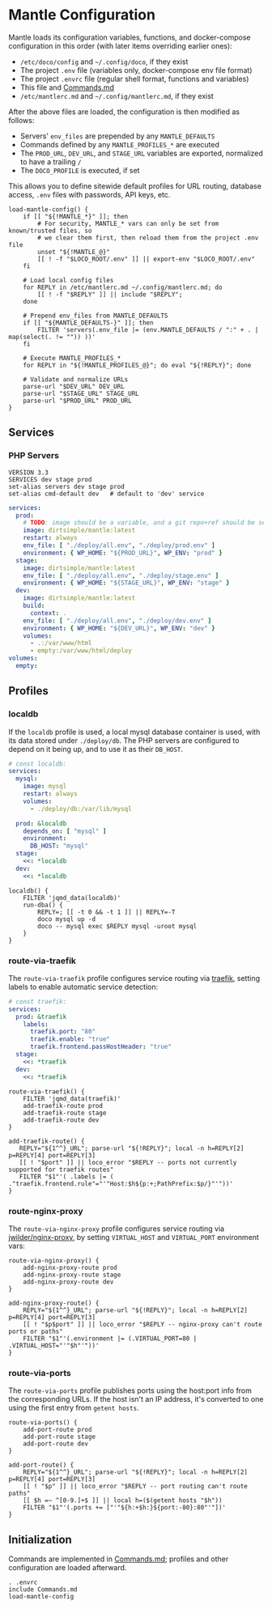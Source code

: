 # Mantle Configuration

Mantle loads its configuration variables, functions, and docker-compose configuration in this order (with later items overriding earlier ones):

* `/etc/doco/config` and `~/.config/doco`, if they exist
* The project `.env` file (variables only, docker-compose env file format)
* The project `.envrc` file (regular shell format, functions and variables)
* This file and [Commands.md](Commands.md)
* `/etc/mantlerc.md` and `~/.config/mantlerc.md`, if they exist

After the above files are loaded, the configuration is then modified as follows:

* Servers' `env_files` are prepended by any `MANTLE_DEFAULTS`
* Commands defined by any `MANTLE_PROFILES_*` are executed
* The `PROD_URL`, `DEV_URL`, and `STAGE_URL` variables are exported, normalized to have a trailing `/`
* The `DOCO_PROFILE` is executed, if set

This allows you to define sitewide default profiles for URL routing, database access, `.env` files with passwords, API keys, etc.

```shell
load-mantle-config() {
    if [[ "${!MANTLE_*}" ]]; then
        # For security, MANTLE_* vars can only be set from known/trusted files, so
        # we clear them first, then reload them from the project .env file
        unset "${!MANTLE_@}"
        [[ ! -f "$LOCO_ROOT/.env" ]] || export-env "$LOCO_ROOT/.env"
    fi

    # Load local config files
    for REPLY in /etc/mantlerc.md ~/.config/mantlerc.md; do
        [[ ! -f "$REPLY" ]] || include "$REPLY";
    done

    # Prepend env_files from MANTLE_DEFAULTS
    if [[ "${MANTLE_DEFAULTS-}" ]]; then
        FILTER 'servers(.env_file |= (env.MANTLE_DEFAULTS / ":" + . | map(select(. != "")) ))'
    fi

    # Execute MANTLE_PROFILES_*
    for REPLY in "${!MANTLE_PROFILES_@}"; do eval "${!REPLY}"; done

    # Validate and normalize URLs
    parse-url "$DEV_URL" DEV_URL
    parse-url "$STAGE_URL" STAGE_URL
    parse-url "$PROD_URL" PROD_URL
}
```

## Services

### PHP Servers

```shell
VERSION 3.3
SERVICES dev stage prod
set-alias servers dev stage prod
set-alias cmd-default dev   # default to 'dev' service
```

```yaml
services:
  prod:
    # TODO: image should be a variable, and a git repo+ref should be set
    image: dirtsimple/mantle:latest
    restart: always
    env_file: [ "./deploy/all.env", "./deploy/prod.env" ]
    environment: { WP_HOME: "${PROD_URL}", WP_ENV: "prod" }
  stage:
    image: dirtsimple/mantle:latest
    env_file: [ "./deploy/all.env", "./deploy/stage.env" ]
    environment: { WP_HOME: "${STAGE_URL}", WP_ENV: "stage" }
  dev:
    image: dirtsimple/mantle:latest
    build:
      context: .
    env_file: [ "./deploy/all.env", "./deploy/dev.env" ]
    environment: { WP_HOME: "${DEV_URL}", WP_ENV: "dev" }
    volumes:
      - .:/var/www/html
      - empty:/var/www/html/deploy
volumes:
  empty:
```

## Profiles

### localdb

If the `localdb` profile is used, a local mysql database container is used, with its data stored under `./deploy/db`.  The PHP servers are configured to depend on it being up, and to use it as their `DB_HOST`.

```yaml !const localdb
# const localdb:
services:
  mysql:
    image: mysql
    restart: always
    volumes:
      - ./deploy/db:/var/lib/mysql

  prod: &localdb
    depends_on: [ "mysql" ]
    environment:
      DB_HOST: "mysql"
  stage:
    <<: *localdb
  dev:
    <<: *localdb
```

```shell
localdb() {
    FILTER 'jqmd_data(localdb)'
    run-dba() {
        REPLY=; [[ -t 0 && -t 1 ]] || REPLY=-T
        doco mysql up -d
        doco -- mysql exec $REPLY mysql -uroot mysql
    }
}
```
### route-via-traefik

The `route-via-traefik` profile configures service routing via [traefik](https://docs.traefik.io), setting labels to enable automatic service detection:

```yaml !const traefik
# const traefik:
services:
  prod: &traefik
    labels:
      traefik.port: "80"
      traefik.enable: "true"
      traefik.frontend.passHostHeader: "true"
  stage:
    <<: *traefik
  dev:
    <<: *traefik
```

```shell
route-via-traefik() {
    FILTER 'jqmd_data(traefik)'
    add-traefik-route prod
    add-traefik-route stage
    add-traefik-route dev
}

add-traefik-route() {
   REPLY="${1^^}_URL"; parse-url "${!REPLY}"; local -n h=REPLY[2] p=REPLY[4] port=REPLY[3]
   [[ ! "$port" ]] || loco_error "$REPLY -- ports not currently supported for traefik routes"
   FILTER "$1"'( .labels |= ( ."traefik.frontend.rule"="'"Host:$h${p:+;PathPrefix:$p/}"'"))'
}
```

### route-nginx-proxy

The `route-via-nginx-proxy` profile configures service routing via [jwilder/nginx-proxy](https://github.com/jwilder/nginx-proxy), by setting `VIRTUAL_HOST` and `VIRTUAL_PORT` environment vars:

```shell
route-via-nginx-proxy() {
    add-nginx-proxy-route prod
    add-nginx-proxy-route stage
    add-nginx-proxy-route dev
}

add-nginx-proxy-route() {
    REPLY="${1^^}_URL"; parse-url "${!REPLY}"; local -n h=REPLY[2] p=REPLY[4] port=REPLY[3]
    [[ ! "$p$port" ]] || loco_error "$REPLY -- nginx-proxy can't route ports or paths"
    FILTER "$1"'(.environment |= (.VIRTUAL_PORT=80 | .VIRTUAL_HOST="'"$h"'"))'
}
```

### route-via-ports

The `route-via-ports` profile publishes ports using the host:port info from the corresponding URLs.  If the host isn't an IP address, it's converted to one using the first entry from `getent hosts`.

```shell
route-via-ports() {
    add-port-route prod
    add-port-route stage
    add-port-route dev
}

add-port-route() {
    REPLY="${1^^}_URL"; parse-url "${!REPLY}"; local -n h=REPLY[2] p=REPLY[4] port=REPLY[3]
    [[ ! "$p" ]] || loco_error "$REPLY -- port routing can't route paths"
    [[ $h =~ ^[0-9.]+$ ]] || local h=($(getent hosts "$h"))
    FILTER "$1"'(.ports += ["'"${h:+$h:}${port:-80}:80"'"])'
}
```

## Initialization

Commands are implemented in [Commands.md](Commands.md); profiles and other configuration are loaded afterward.

```shell
. .envrc
include Commands.md
load-mantle-config
```

